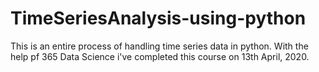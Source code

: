 # TimeSeriesAnalysis-using-python
This is an entire process of handling time series data in python. With the help pf 365 Data Science i've completed this course on 13th April, 2020.
